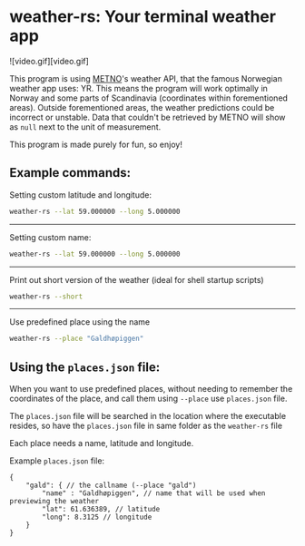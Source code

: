 # weather-rs: Your terminal weather app 

![video.gif][video.gif]

This program is using [METNO](https://en.wikipedia.org/wiki/Norwegian_Meteorological_Institute)'s weather API, that the famous Norwegian weather app uses: YR. 
This means the program will work optimally in Norway and some parts of Scandinavia (coordinates within forementioned areas). Outside forementioned areas, the weather predictions could be incorrect or unstable. Data that couldn't be retrieved by METNO will show as `null` next to the unit of measurement.

This program is made purely for fun, so enjoy!

## Example commands:

Setting custom latitude and longitude:
```sh
weather-rs --lat 59.000000 --long 5.000000
```
---
Setting custom name:
```sh
weather-rs --lat 59.000000 --long 5.000000
```
---
Print out short version of the weather (ideal for shell startup scripts)
```sh
weather-rs --short
```
---
Use predefined place using the name
```sh
weather-rs --place "Galdhøpiggen"
```

## Using the `places.json` file:
When you want to use predefined places, without needing to remember the coordinates of the place, and call them using `--place` use `places.json` file.

The `places.json` file will be searched in the location where the executable resides, so have the `places.json` file in same folder as the `weather-rs` file

Each place needs a name, latitude and longitude.

Example `places.json` file:
```jsonc
{
    "gald": { // the callname (--place "gald")
        "name" : "Galdhøpiggen", // name that will be used when previewing the weather
        "lat": 61.636389, // latitude
        "long": 8.3125 // longitude
    }
}
```



